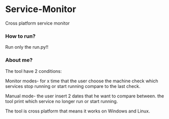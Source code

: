 # Service-Monitor

Cross platform service monitor 

### How to run?

Run only the run.py!!

### About me?

The tool have 2 conditions:

Monitor modes- for x time that the user choose the machine check which services stop running or start running compare to the last check.

Manual mode- the user insert 2 dates that he want to compare between. the tool print which service no longer run or start running.

The tool is cross platform that means it works on Windows and Linux.
